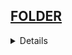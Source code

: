 ## <a href="https://github.com/Hidekithiago/CSharp/blob/master/README.md">FOLDER</a> <br>
<details>
<details><summary><b>GET FILES IN FOLDER</b></summary>
  
####  NuGet
  > 
  
####  import
  >using System; <br>
   using System.IO; <br>
  
####  Code
  >try <br>
        { <br>
            // Only get files that begin with the letter "c". <br>
            string[] dirs = Directory.GetFiles(@"c:\", "c*"); <br>
            Console.WriteLine("The number of files starting with c is {0}.", dirs.Length); <br>
            foreach (string dir in dirs) <br>
            { <br>
                Console.WriteLine(dir); <br>
            } <br>
        } <br>
        catch (Exception e) <br>
        { <br>
            Console.WriteLine("The process failed: {0}", e.ToString()); <br>
        } <br>
  
</details>
<details><summary><b>GET Dir Special Folder</b></summary>
  
####  NuGet
  > 
  
####  import
  >
  
####  Code
  >private static String desktop = Environment.GetFolderPath(Environment.SpecialFolder.Desktop);
  
</details>
</details>
